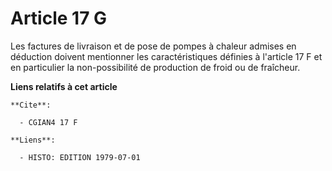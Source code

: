 # Article 17 G

Les factures de livraison et de pose de pompes à chaleur admises en déduction doivent mentionner les caractéristiques
définies à l'article 17 F et en particulier la non-possibilité de production de froid ou de fraîcheur.

**Liens relatifs à cet article**

	**Cite**:

	  - CGIAN4 17 F

	**Liens**:

	  - HISTO: EDITION 1979-07-01
